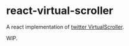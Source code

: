 # react-virtual-scroller

A react implementation of [twitter VirtualScroller](http://itsze.ro/blog/2017/04/09/infinite-list-and-react.html).

WIP.

